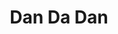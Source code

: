 ---
layout: category
title: "Dan Da Dan"
category: dandadan
categories: dandadan
permalink: /kategori/dandadan/
---